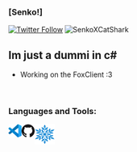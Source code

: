 ### [Senko!]

[![Twitter Follow](https://img.shields.io/twitter/follow/SenkoLittle?color=purple&label=Follow%20me%20%40SenkoLittle&style=plastic)](https://twitter.com/intent/follow?original_referer=https%3A%2F%2Fgithub.com%2FItsSenko&screen_name=SenkoLittle)
![SenkoXCatShark](https://i.imgur.com/UCfinC1.png)
## Im just a dummi in c#

- Working on the FoxClient :3
<br />

### Languages and Tools:

<a href='https://archiveprogram.github.com/'><img src='https://raw.githubusercontent.com/acervenky/animated-github-badges/master/assets/acbadge.gif' width='40' height='40'></a>
<img align="left" alt="Visual Studio Code" width="26px" src="https://raw.githubusercontent.com/github/explore/80688e429a7d4ef2fca1e82350fe8e3517d3494d/topics/visual-studio-code/visual-studio-code.png" />
<img align="left" alt="GitHub" width="26px" src="https://raw.githubusercontent.com/github/explore/78df643247d429f6cc873026c0622819ad797942/topics/github/github.png" />
<br />
